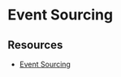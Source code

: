 # Event Sourcing
## Resources
* [Event Sourcing](https://microservices.io/patterns/data/event-sourcing.html)
